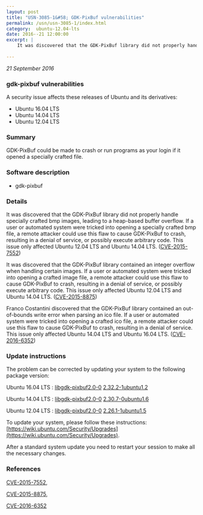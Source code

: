 ```yaml
---
layout: post
title: "USN-3085-1&#58; GDK-PixBuf vulnerabilities"
permalink: /usn/usn-3085-1/index.html
category:  ubuntu-12.04-lts
date: 2016--21 12:00:00
excerpt: |
    It was discovered that the GDK-PixBuf library did not properly handle specially crafted bmp images, leading to a heap-based buffer overflow. If a user or automated system were tricked into opening a specially crafted bmp file, a remote attacker could use this flaw to cause GDK-PixBuf to crash, resulting in a denial of service, or possibly execute arbitrary code. This issue only affected Ubuntu 12.04 LTS and Ubuntu 14.04 LTS. ([CVE-2015-7552](http://people.ubuntu.com/~ubuntu-security/cve/CVE-2015-7552))
    
--- 
```

 
 

*21 September 2016*

### gdk-pixbuf vulnerabilities

A security issue affects these releases of Ubuntu and its derivatives:

* Ubuntu 16.04 LTS
* Ubuntu 14.04 LTS
* Ubuntu 12.04 LTS

### Summary

GDK-PixBuf could be made to crash or run programs as your login if it opened a specially crafted file. 

### Software description

* gdk-pixbuf 

### Details

It was discovered that the GDK-PixBuf library did not properly handle specially crafted bmp images, leading to a heap-based buffer overflow. If a user or automated system were tricked into opening a specially crafted bmp file, a remote attacker could use this flaw to cause GDK-PixBuf to crash, resulting in a denial of service, or possibly execute arbitrary code. This issue only affected Ubuntu 12.04 LTS and Ubuntu 14.04 LTS. ([CVE-2015-7552](http://people.ubuntu.com/~ubuntu-security/cve/CVE-2015-7552))

It was discovered that the GDK-PixBuf library contained an integer overflow when handling certain images. If a user or automated system were tricked into opening a crafted image file, a remote attacker could use this flaw to cause GDK-PixBuf to crash, resulting in a denial of service, or possibly execute arbitrary code. This issue only affected Ubuntu 12.04 LTS and Ubuntu 14.04 LTS. ([CVE-2015-8875](http://people.ubuntu.com/~ubuntu-security/cve/CVE-2015-8875))

Franco Costantini discovered that the GDK-PixBuf library contained an out-of-bounds write error when parsing an ico file. If a user or automated system were tricked into opening a crafted ico file, a remote attacker could use this flaw to cause GDK-PixBuf to crash, resulting in a denial of service. This issue only affected Ubuntu 14.04 LTS and Ubuntu 16.04 LTS. ([CVE-2016-6352](http://people.ubuntu.com/~ubuntu-security/cve/CVE-2016-6352)) 

### Update instructions

The problem can be corrected by updating your system to the following package version:

Ubuntu 16.04 LTS
 : [libgdk-pixbuf2.0-0](https://launchpad.net/ubuntu/+source/gdk-pixbuf) <span> [2.32.2-1ubuntu1.2](https://launchpad.net/ubuntu/+source/gdk-pixbuf/2.32.2-1ubuntu1.2) </span> 

Ubuntu 14.04 LTS
 : [libgdk-pixbuf2.0-0](https://launchpad.net/ubuntu/+source/gdk-pixbuf) <span> [2.30.7-0ubuntu1.6](https://launchpad.net/ubuntu/+source/gdk-pixbuf/2.30.7-0ubuntu1.6) </span> 

Ubuntu 12.04 LTS
 : [libgdk-pixbuf2.0-0](https://launchpad.net/ubuntu/+source/gdk-pixbuf) <span> [2.26.1-1ubuntu1.5](https://launchpad.net/ubuntu/+source/gdk-pixbuf/2.26.1-1ubuntu1.5) </span> 

To update your system, please follow these instructions: [https://wiki.ubuntu.com/Security/Upgrades](https://wiki.ubuntu.com/Security/Upgrades).

After a standard system update you need to restart your session to make all the necessary changes. 

### References

 
 [CVE-2015-7552](http://people.ubuntu.com/~ubuntu-security/cve/CVE-2015-7552), 

 [CVE-2015-8875](http://people.ubuntu.com/~ubuntu-security/cve/CVE-2015-8875), 

 [CVE-2016-6352](http://people.ubuntu.com/~ubuntu-security/cve/CVE-2016-6352)
 

